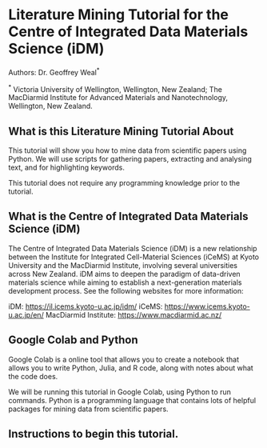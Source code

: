 # Literature Mining Tutorial for the Centre of Integrated Data Materials Science (iDM)

Authors: Dr. Geoffrey Weal<sup>\*</sup>

<sup>\*</sup> Victoria University of Wellington, Wellington, New Zealand; The MacDiarmid Institute for Advanced Materials and Nanotechnology, Wellington, New Zealand. 

## What is this Literature Mining Tutorial About

This tutorial will show you how to mine data from scientific papers using Python. We will use scripts for gathering papers, extracting and analysing text, and for highlighting keywords. 

This tutorial does not require any programming knowledge prior to the tutorial. 

## What is the Centre of Integrated Data Materials Science (iDM)

The Centre of Integrated Data Materials Science (iDM) is a new relationship between the Institute for Integrated Cell-Material Sciences (iCeMS) at Kyoto University and the MacDiarmid Institute, involving several universities across New Zealand. iDM aims to deepen the paradigm of data-driven materials science while aiming to establish a next-generation materials development process. See the following websites for more information:

iDM: https://il.icems.kyoto-u.ac.jp/idm/
iCeMS: https://www.icems.kyoto-u.ac.jp/en/
MacDiarmid Institute: https://www.macdiarmid.ac.nz/

## Google Colab and Python

Google Colab is a online tool that allows you to create a notebook that allows you to write Python, Julia, and R code, along with notes about what the code does. 

We will be running this tutorial in Google Colab, using Python to run commands. Python is a programming language that contains lots of helpful packages for mining data from scientific papers. 

## Instructions to begin this tutorial. 